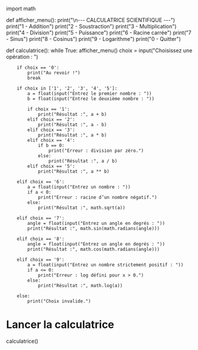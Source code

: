 import math

def afficher_menu():
    print("\n--- CALCULATRICE SCIENTIFIQUE ---")
    print("1 - Addition")
    print("2 - Soustraction")
    print("3 - Multiplication")
    print("4 - Division")
    print("5 - Puissance")
    print("6 - Racine carrée")
    print("7 - Sinus")
    print("8 - Cosinus")
    print("9 - Logarithme")
    print("0 - Quitter")

def calculatrice():
    while True:
        afficher_menu()
        choix = input("Choisissez une opération : ")

        if choix == '0':
            print("Au revoir !")
            break

        if choix in ['1', '2', '3', '4', '5']:
            a = float(input("Entrez le premier nombre : "))
            b = float(input("Entrez le deuxième nombre : "))

            if choix == '1':
                print("Résultat :", a + b)
            elif choix == '2':
                print("Résultat :", a - b)
            elif choix == '3':
                print("Résultat :", a * b)
            elif choix == '4':
                if b == 0:
                    print("Erreur : division par zéro.")
                else:
                    print("Résultat :", a / b)
            elif choix == '5':
                print("Résultat :", a ** b)

        elif choix == '6':
            a = float(input("Entrez un nombre : "))
            if a < 0:
                print("Erreur : racine d’un nombre négatif.")
            else:
                print("Résultat :", math.sqrt(a))

        elif choix == '7':
            angle = float(input("Entrez un angle en degrés : "))
            print("Résultat :", math.sin(math.radians(angle)))

        elif choix == '8':
            angle = float(input("Entrez un angle en degrés : "))
            print("Résultat :", math.cos(math.radians(angle)))

        elif choix == '9':
            a = float(input("Entrez un nombre strictement positif : "))
            if a <= 0:
                print("Erreur : log défini pour x > 0.")
            else:
                print("Résultat :", math.log(a))

        else:
            print("Choix invalide.")

# Lancer la calculatrice
calculatrice()
